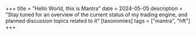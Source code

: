 +++
title = "Hello World, this is Mantra"
date = 2024-05-05
description = "Stay tuned for an overview of the current status of my trading engine, and planned discussion topics related to it"
[taxonomies]
tags =  ["mantra", "hft"]
+++
